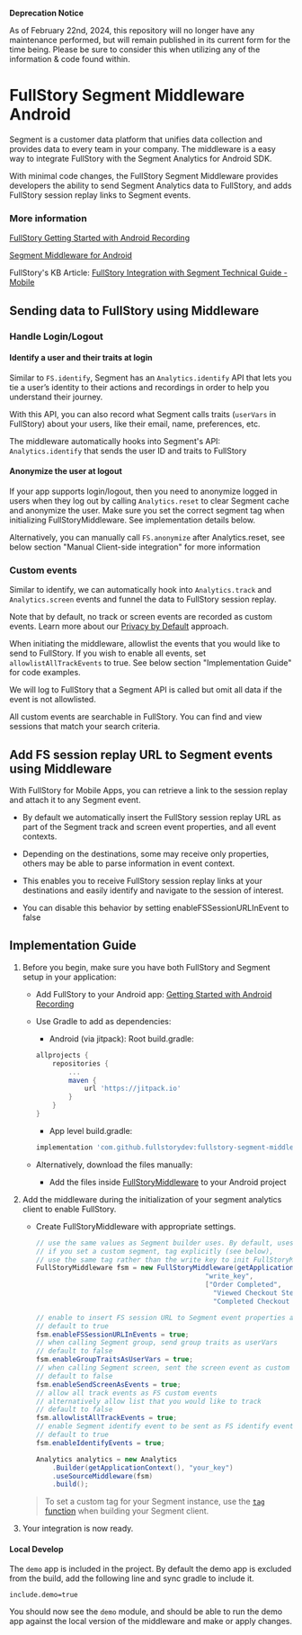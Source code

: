 **Deprecation Notice**

As of February 22nd, 2024, this repository will no longer have any maintenance performed, but will remain published in its current form for the time being. Please be sure to consider this when utilizing any of the information & code found within.

# FullStory Segment Middleware Android

Segment is a customer data platform that unifies data collection and provides data to every team in your company. The middleware is a easy way to integrate FullStory with the Segment Analytics for Android SDK.

With minimal code changes, the FullStory Segment Middleware provides developers the ability to send Segment Analytics data to FullStory, and adds FullStory session replay links to Segment events.

### More information

[FullStory Getting Started with Android Recording](https://help.fullstory.com/hc/en-us/articles/360040596093-Getting-Started-with-Android-Recording)

[Segment Middleware for Android](https://segment.com/docs/connections/sources/catalog/libraries/mobile/android/middleware/)

FullStory's KB Article: [FullStory Integration with Segment Technical Guide - Mobile](https://help.fullstory.com/hc/en-us/articles/360051691994-FullStory-Integration-with-Segment-Technical-Guide-Mobile-Beta-)

## Sending data to FullStory using Middleware

### Handle Login/Logout

#### Identify a user and their traits at login

Similar to `FS.identify`, Segment has an `Analytics.identify` API that lets you tie a user’s identity to their actions and recordings in order to help you understand their journey.

With this API, you can also record what Segment calls traits (`userVars` in FullStory) about your users, like their email, name, preferences, etc.

The middleware automatically hooks into Segment's API: `Analytics.identify` that sends the user ID and traits to FullStory

#### Anonymize the user at logout

If your app supports login/logout, then you need to anonymize logged in users when they log out by calling `Analytics.reset` to clear Segment cache and anonymize the user. Make sure you set the correct segment tag when initializing FullStoryMiddleware. See implementation details below.

Alternatively, you can manually call `FS.anonymize` after Analytics.reset, see below section "Manual Client-side integration" for more information

### Custom events

Similar to identify, we can automatically hook into `Analytics.track` and `Analytics.screen` events and funnel the data to FullStory session replay.

Note that by default, no track or screen events are recorded as custom events. Learn more about our [Privacy by Default](https://help.fullstory.com/hc/en-us/articles/360044349073-FullStory-Private-by-Default) approach.

When initiating the middleware, allowlist the events that you would like to send to FullStory. If you wish to enable all events, set `allowlistAllTrackEvents` to true. See below section "Implementation Guide" for code examples.

We will log to FullStory that a Segment API is called but omit all data if the event is not allowlisted.

All custom events are searchable in FullStory. You can find and view sessions that match your search criteria.

## Add FS session replay URL to Segment events using Middleware

With FullStory for Mobile Apps, you can retrieve a link to the session replay and attach it to any Segment event.

- By default we automatically insert the FullStory session replay URL as part of the Segment track and screen event properties, and all event contexts.

- Depending on the destinations, some may receive only properties, others may be able to parse information in event context.

- This enables you to receive FullStory session replay links at your destinations and easily identify and navigate to the session of interest.

- You can disable this behavior by setting enableFSSessionURLInEvent to false

## Implementation Guide

1. Before you begin, make sure you have both FullStory and Segment setup in your application:

    - Add FullStory to your Android app: [Getting Started with Android Recording](https://help.fullstory.com/hc/en-us/articles/360040596093-Getting-Started-with-Android-Recording)

    - Use Gradle to add as dependencies:

      - Android (via jitpack):  Root build.gradle:

      ```gradle
      allprojects {
          repositories {
              ...
              maven {
                  url 'https://jitpack.io'
              }
          }
      }
      ```

      - App level build.gradle:

      ```gradle
      implementation 'com.github.fullstorydev:fullstory-segment-middleware-android:1.2.3'
      ```

    - Alternatively, download the files manually:

      - Add the files inside [FullStoryMiddleware](https://github.com/fullstorydev/fullstory-segment-middleware-android/tree/master/fullstory-segment-middleware/src/main/java/com/fullstorydev/fullstory_segment_middleware)  to your Android project

2. Add the middleware during the initialization of your segment analytics client to enable FullStory.

    - Create FullStoryMiddleware with appropriate settings. 

      ```java
      // use the same values as Segment builder uses. By default, uses your segment write key
      // if you set a custom segment, tag explicitly (see below),
      // use the same tag rather than the write key to init FullStoryMiddleware
      FullStoryMiddleware fsm = new FullStoryMiddleware(getApplicationContext(),
                                                "write_key",
                                                ["Order Completed",
                                                  "Viewed Checkout Step",
                                                  "Completed Checkout Step"]);

      // enable to insert FS session URL to Segment event properties and contexts
      // default to true
      fsm.enableFSSessionURLInEvents = true;
      // when calling Segment group, send group traits as userVars
      // default to false
      fsm.enableGroupTraitsAsUserVars = true;
      // when calling Segment screen, sent the screen event as custom events to FS
      // default to false
      fsm.enableSendScreenAsEvents = true;
      // allow all track events as FS custom events
      // alternatively allow list that you would like to track
      // default to false
      fsm.allowlistAllTrackEvents = true;
      // enable Segment identify event to be sent as FS identify event
      // default to true
      fsm.enableIdentifyEvents = true;

      Analytics analytics = new Analytics
          .Builder(getApplicationContext(), "your_key")
          .useSourceMiddleware(fsm)
          .build();
      ```
      
    > To set a custom tag for your Segment instance, use the [`tag` function](https://github.com/segmentio/analytics-android/blob/d263870011fc92e88f16d7ae35a53d8a9883ba7c/analytics/src/main/java/com/segment/analytics/Analytics.java#L1188) when building your Segment client.

3. Your integration is now ready.

#### Local Develop
The `demo` app is included in the project. By default the demo app is excluded from the build, add the following line and sync gradle to include it.

```
include.demo=true
```

You should now see the `demo` module, and should be able to run the demo app against the local version of the middleware and make or apply changes.
